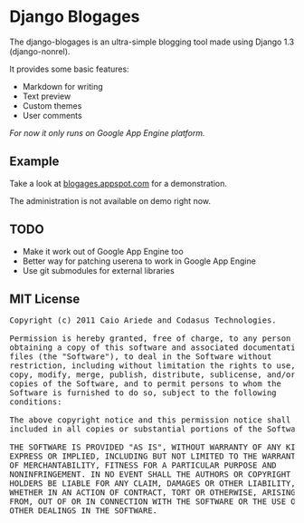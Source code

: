 Django Blogages
================

The django-blogages is an ultra-simple blogging tool made using Django 1.3 (django-nonrel).

It provides some basic features:

* Markdown for writing
* Text preview
* Custom themes
* User comments

_For now it only runs on Google App Engine platform._

Example
-------

Take a look at [blogages.appspot.com](http://blogages.appspot.com) for a demonstration.

The administration is not available on demo right now.

TODO
----

* Make it work out of Google App Engine too
* Better way for patching userena to work in Google App Engine
* Use git submodules for external libraries

MIT License
-----------

<pre>Copyright (c) 2011 Caio Ariede and Codasus Technologies.

Permission is hereby granted, free of charge, to any person
obtaining a copy of this software and associated documentation
files (the "Software"), to deal in the Software without
restriction, including without limitation the rights to use,
copy, modify, merge, publish, distribute, sublicense, and/or sell
copies of the Software, and to permit persons to whom the
Software is furnished to do so, subject to the following
conditions:

The above copyright notice and this permission notice shall be
included in all copies or substantial portions of the Software.

THE SOFTWARE IS PROVIDED "AS IS", WITHOUT WARRANTY OF ANY KIND,
EXPRESS OR IMPLIED, INCLUDING BUT NOT LIMITED TO THE WARRANTIES
OF MERCHANTABILITY, FITNESS FOR A PARTICULAR PURPOSE AND
NONINFRINGEMENT. IN NO EVENT SHALL THE AUTHORS OR COPYRIGHT
HOLDERS BE LIABLE FOR ANY CLAIM, DAMAGES OR OTHER LIABILITY,
WHETHER IN AN ACTION OF CONTRACT, TORT OR OTHERWISE, ARISING
FROM, OUT OF OR IN CONNECTION WITH THE SOFTWARE OR THE USE OR
OTHER DEALINGS IN THE SOFTWARE.</pre>
